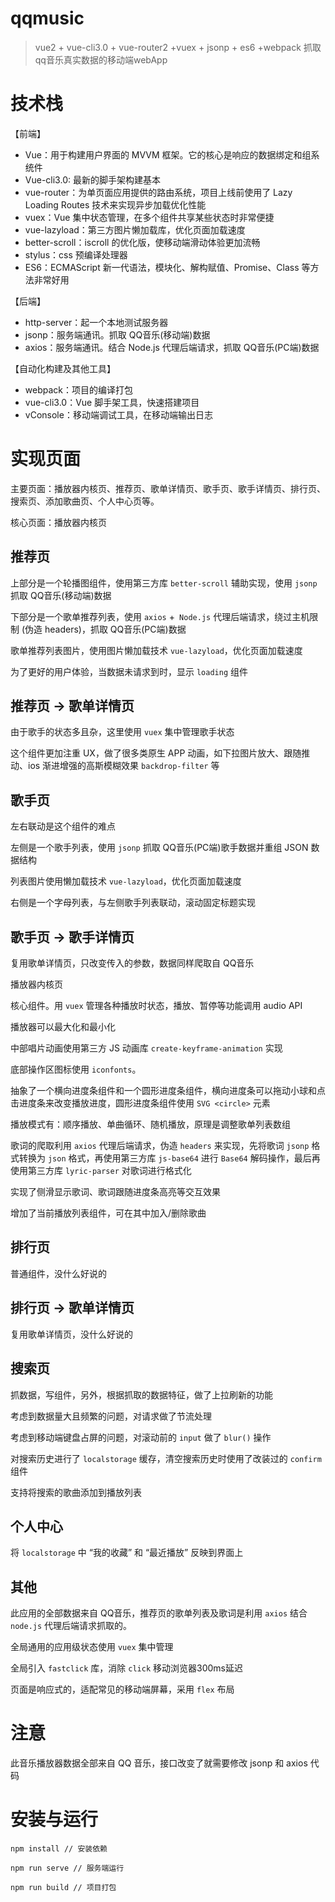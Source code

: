 # qqmusic

> vue2 + vue-cli3.0 + vue-router2 +vuex + jsonp + es6 +webpack 抓取qq音乐真实数据的移动端webApp

# 技术栈

【前端】
- Vue：用于构建用户界面的 MVVM 框架。它的核心是响应的数据绑定和组系统件
- Vue-cli3.0: 最新的脚手架构建基本
- vue-router：为单页面应用提供的路由系统，项目上线前使用了 Lazy Loading Routes 技术来实现异步加载优化性能
- vuex：Vue 集中状态管理，在多个组件共享某些状态时非常便捷
- vue-lazyload：第三方图片懒加载库，优化页面加载速度
- better-scroll：iscroll 的优化版，使移动端滑动体验更加流畅
- stylus：css 预编译处理器
- ES6：ECMAScript 新一代语法，模块化、解构赋值、Promise、Class 等方法非常好用

【后端】
- http-server：起一个本地测试服务器
- jsonp：服务端通讯。抓取 QQ音乐(移动端)数据
- axios：服务端通讯。结合 Node.js 代理后端请求，抓取 QQ音乐(PC端)数据

【自动化构建及其他工具】
- webpack：项目的编译打包
- vue-cli3.0：Vue 脚手架工具，快速搭建项目
- vConsole：移动端调试工具，在移动端输出日志

# 实现页面

主要页面：播放器内核页、推荐页、歌单详情页、歌手页、歌手详情页、排行页、搜索页、添加歌曲页、个人中心页等。

核心页面：播放器内核页

## 推荐页

上部分是一个轮播图组件，使用第三方库 `better-scroll` 辅助实现，使用 `jsonp` 抓取 QQ音乐(移动端)数据

下部分是一个歌单推荐列表，使用 `axios` +` Node.js` 代理后端请求，绕过主机限制 (伪造 headers)，抓取 QQ音乐(PC端)数据

歌单推荐列表图片，使用图片懒加载技术 `vue-lazyload`，优化页面加载速度

为了更好的用户体验，当数据未请求到时，显示 `loading` 组件

## 推荐页 -> 歌单详情页

由于歌手的状态多且杂，这里使用 `vuex` 集中管理歌手状态

这个组件更加注重 UX，做了很多类原生 APP 动画，如下拉图片放大、跟随推动、ios 渐进增强的高斯模糊效果 `backdrop-filter` 等

## 歌手页

左右联动是这个组件的难点

左侧是一个歌手列表，使用 `jsonp` 抓取 QQ音乐(PC端)歌手数据并重组 JSON 数据结构

列表图片使用懒加载技术 `vue-lazyload`，优化页面加载速度

右侧是一个字母列表，与左侧歌手列表联动，滚动固定标题实现

## 歌手页 -> 歌手详情页

复用歌单详情页，只改变传入的参数，数据同样爬取自 QQ音乐

播放器内核页

核心组件。用 `vuex` 管理各种播放时状态，播放、暂停等功能调用 audio API

播放器可以最大化和最小化

中部唱片动画使用第三方 JS 动画库 `create-keyframe-animation` 实现

底部操作区图标使用 `iconfonts`。

抽象了一个横向进度条组件和一个圆形进度条组件，横向进度条可以拖动小球和点击进度条来改变播放进度，圆形进度条组件使用 `SVG <circle>` 元素

播放模式有：顺序播放、单曲循环、随机播放，原理是调整歌单列表数组

歌词的爬取利用 `axios` 代理后端请求，伪造 `headers` 来实现，先将歌词 `jsonp` 格式转换为 `json` 格式，再使用第三方库 `js-base64` 进行 `Base64` 解码操作，最后再使用第三方库 `lyric-parser` 对歌词进行格式化

实现了侧滑显示歌词、歌词跟随进度条高亮等交互效果

增加了当前播放列表组件，可在其中加入/删除歌曲

## 排行页

普通组件，没什么好说的

## 排行页 -> 歌单详情页

复用歌单详情页，没什么好说的

## 搜索页

抓数据，写组件，另外，根据抓取的数据特征，做了上拉刷新的功能

考虑到数据量大且频繁的问题，对请求做了节流处理

考虑到移动端键盘占屏的问题，对滚动前的 `input` 做了 `blur()` 操作

对搜索历史进行了 `localstorage` 缓存，清空搜索历史时使用了改装过的 `confirm` 组件

支持将搜索的歌曲添加到播放列表

## 个人中心

将 `localstorage` 中 “我的收藏” 和 “最近播放” 反映到界面上

## 其他

此应用的全部数据来自 QQ音乐，推荐页的歌单列表及歌词是利用 `axios` 结合 `node.js` 代理后端请求抓取的。

全局通用的应用级状态使用 `vuex` 集中管理

全局引入 `fastclick` 库，消除 `click` 移动浏览器300ms延迟

页面是响应式的，适配常见的移动端屏幕，采用 `flex` 布局

# 注意
此音乐播放器数据全部来自 QQ 音乐，接口改变了就需要修改 jsonp 和 axios 代码

# 安装与运行
```
npm install // 安装依赖

npm run serve // 服务端运行

npm run build // 项目打包
```